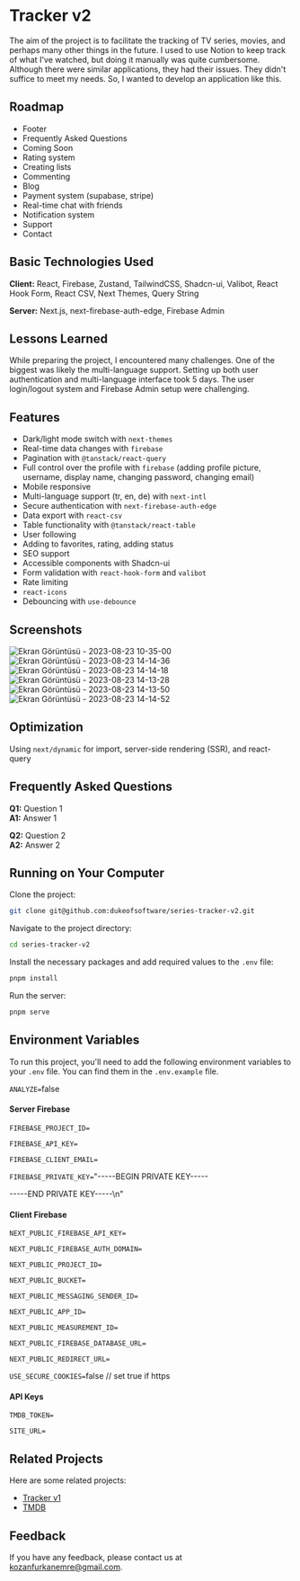 # Tracker v2

The aim of the project is to facilitate the tracking of TV series, movies, and perhaps many other things in the future. I used to use Notion to keep track of what I've watched, but doing it manually was quite cumbersome. Although there were similar applications, they had their issues. They didn't suffice to meet my needs. So, I wanted to develop an application like this.

## Roadmap

- Footer
- Frequently Asked Questions
- Coming Soon
- Rating system
- Creating lists
- Commenting
- Blog
- Payment system (supabase, stripe)
- Real-time chat with friends
- Notification system
- Support
- Contact

## Basic Technologies Used

**Client:** React, Firebase, Zustand, TailwindCSS, Shadcn-ui, Valibot, React Hook Form, React CSV, Next Themes, Query String

**Server:** Next.js, next-firebase-auth-edge, Firebase Admin

## Lessons Learned

While preparing the project, I encountered many challenges. One of the biggest was likely the multi-language support. Setting up both user authentication and multi-language interface took 5 days. The user login/logout system and Firebase Admin setup were challenging.

## Features

- Dark/light mode switch with `next-themes`
- Real-time data changes with `firebase`
- Pagination with `@tanstack/react-query`
- Full control over the profile with `firebase` (adding profile picture, username, display name, changing password, changing email)
- Mobile responsive
- Multi-language support (tr, en, de) with `next-intl`
- Secure authentication with `next-firebase-auth-edge`
- Data export with `react-csv`
- Table functionality with `@tanstack/react-table`
- User following
- Adding to favorites, rating, adding status
- SEO support
- Accessible components with Shadcn-ui
- Form validation with `react-hook-form` and `valibot`
- Rate limiting
- `react-icons`
- Debouncing with `use-debounce`

## Screenshots

![Ekran Görüntüsü - 2023-08-23 10-35-00](https://github.com/dukeofsoftware/series-tracker-v2/assets/89215036/da96ca30-fabd-47d6-b72c-4af34718b816)
![Ekran Görüntüsü - 2023-08-23 14-14-36](https://github.com/dukeofsoftware/series-tracker-v2/assets/89215036/992bc261-4795-4f40-a017-c0abf097bf1e)
![Ekran Görüntüsü - 2023-08-23 14-14-18](https://github.com/dukeofsoftware/series-tracker-v2/assets/89215036/c4c71cb7-36b6-4131-b7cc-047f5af67baf)
![Ekran Görüntüsü - 2023-08-23 14-13-28](https://github.com/dukeofsoftware/series-tracker-v2/assets/89215036/31179e16-4aa4-46bf-86ca-a208b56938ac)
![Ekran Görüntüsü - 2023-08-23 14-13-50](https://github.com/dukeofsoftware/series-tracker-v2/assets/89215036/ca084fbf-d105-4e9a-97bc-97ef93da3a02)
![Ekran Görüntüsü - 2023-08-23 14-14-52](https://github.com/dukeofsoftware/series-tracker-v2/assets/89215036/d97b9cfc-7054-4663-ae6b-f049ecac34ff)



## Optimization

Using `next/dynamic` for import, server-side rendering (SSR), and react-query

## Frequently Asked Questions

**Q1:** Question 1  
**A1:** Answer 1

**Q2:** Question 2  
**A2:** Answer 2

## Running on Your Computer

Clone the project:

```bash
git clone git@github.com:dukeofsoftware/series-tracker-v2.git
```

Navigate to the project directory:

```bash
cd series-tracker-v2
```

Install the necessary packages and add required values to the `.env` file:

```bash
pnpm install
```

Run the server:

```bash
pnpm serve
```

## Environment Variables

To run this project, you'll need to add the following environment variables to your `.env` file. You can find them in the `.env.example` file.

`ANALYZE=`false

#### Server Firebase

`FIREBASE_PROJECT_ID=`

`FIREBASE_API_KEY=` 

`FIREBASE_CLIENT_EMAIL=`

`FIREBASE_PRIVATE_KEY=`"-----BEGIN PRIVATE KEY-----

-----END PRIVATE KEY-----\n"

#### Client Firebase

`NEXT_PUBLIC_FIREBASE_API_KEY=`

`NEXT_PUBLIC_FIREBASE_AUTH_DOMAIN=`

`NEXT_PUBLIC_PROJECT_ID=`

`NEXT_PUBLIC_BUCKET=`

`NEXT_PUBLIC_MESSAGING_SENDER_ID=`

`NEXT_PUBLIC_APP_ID=`

`NEXT_PUBLIC_MEASUREMENT_ID=`

`NEXT_PUBLIC_FIREBASE_DATABASE_URL=`

`NEXT_PUBLIC_REDIRECT_URL=`

`USE_SECURE_COOKIES=`false // set true if https

#### API Keys

`TMDB_TOKEN=`

`SITE_URL=`

## Related Projects

Here are some related projects:

- [Tracker v1](https://github.com/dukeofsoftware/series-tracker)
- [TMDB](https://www.themoviedb.org/)

## Feedback

If you have any feedback, please contact us at kozanfurkanemre@gmail.com.
